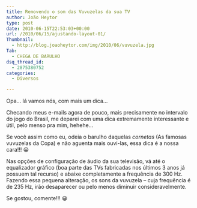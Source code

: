 ```yaml
---
title: Removendo o som das Vuvuzelas da sua TV
author: João Heytor
type: post
date: 2010-06-15T22:53:03+00:00
url: /2010/06/15/ajustando-layout-01/
Thumbnail:
  - http://blog.joaoheytor.com/img/2010/06/vuvuzela.jpg
Tab:
  - CHEGA DE BARULHO
dsq_thread_id:
  - 2875380752
categories:
  - Diversos

---
```

[][1]Opa&#8230; lá vamos nós, com mais um dica&#8230;

Checando meus e-mails agora de pouco, mais precisamente no intervalo do jogo do Brasil, me deparei com uma dica extremamente interessante e útil, pelo menso pra mim, hehehe&#8230;

Se você assim como eu, odeia o barulho daquelas _cornetas_ (As famosas vuvuzelas da Copa) e não aguenta mais ouvi-las, essa dica é a nossa cara!!! 😀

Nas opções de configuração de áudio da sua televisão, vá até o equalizador gráfico (boa parte das TVs fabricadas nos últimos 3 anos já possuem tal recurso) e abaixe completamente a frequência de 300 Hz. Fazendo essa pequena alteração, os sons da vuvuzela – cuja frequência é de 235 Hz, irão desaparecer ou pelo menos diminuir consideravelmente.

Se gostou, comente!!! 😀

 [1]: /img/sites/4/2010/06/vuvuzela.jpg